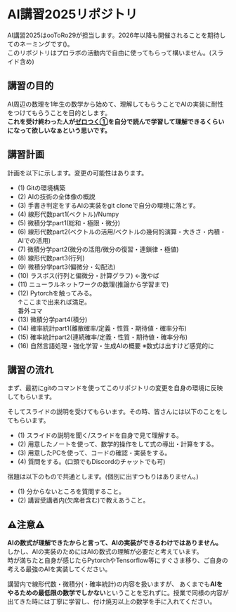 # AI講習2025リポジトリ  
AI講習2025はooToRo29が担当します。2026年以降も開催されることを期待してのネーミングです()。  
このリポジトリはプロラボの活動内で自由に使ってもらって構いません。(スライド含め)  

## 講習の目的  
AI周辺の数理を1年生の数学から始めて、理解してもらうことでAIの実装に耐性をつけてもらうことを目的とします。  
**これを受け終わった人が[ゼロつく①](https://www.oreilly.co.jp/books/9784873117584/)を自分で読んで学習して理解できるくらいになって欲しいなぁという思いです。**

## 講習計画  
計画を以下に示します。変更の可能性はあります。
- (1)  Gitの環境構築
- (2)  AIの技術の全体像の概説
- (3)  手書き判定をするAIの実装をgit cloneで自分の環境に落とす。
- (4)  線形代数part1(ベクトル)/Numpy
- (5)  微積分学part1(総和・極限・微分)
- (6)  線形代数part2(ベクトルの活用/ベクトルの幾何的演算・大きさ・内積・AIでの活用)
- (7)  微積分学part2(微分の活用/微分の復習・連鎖律・極値)
- (8)  線形代数part3(行列)
- (9)  微積分学part3(偏微分・勾配法)
- (10) ラスボス(行列と偏微分・計算グラフ) ←激やば
- (11) ニューラルネットワークの数理(推論から学習まで)
- (12) Pytorchを触ってみる。  
↑ここまで出来れば満足。  
番外コマ  
- (13) 微積分学part4(積分)  
- (14) 確率統計part1(離散確率/定義・性質・期待値・確率分布)  
- (15) 確率統計part2(連続確率/定義・性質・期待値・確率分布)  
- (16) 自然言語処理・強化学習・生成AIの概要 ※数式は出すけど感覚的に

## 講習の流れ
まず、最初にgitのコマンドを使ってこのリポジトリの変更を自身の環境に反映してもらいます。  
  
そしてスライドの説明を受けてもらいます。その時、皆さんには以下のことをしてもらいます。
- (1) スライドの説明を聞く/スライドを自身で見て理解する。
- (2) 用意したノートを使って、数学的操作をして式の導出・計算をする。
- (3) 用意したPCを使って、コードの確認・実装をする。
- (4) 質問をする。(口頭でもDiscordのチャットでも可)  
  
宿題は以下のもので共通とします。(個別に出すつもりはありません。)  
- (1) 分からないところを質問すること。  
- (2) 講習受講者内(欠席者含む)で教えあうこと。  

   

## ⚠注意⚠  
**AIの数式が理解できたからと言って、AIの実装ができるわけではありません。**  
しかし、AIの実装のためにはAIの数式の理解が必要だと考えています。  
時が満ちたと自身が感じたらPytorchやTensorflow等にすぐさま移り、ご自身の考える最強のAIを実装してください。
   
講習内で線形代数・微積分(・確率統計)の内容を扱いますが、 あくまでも**AIをやるための最低限の数学でしかない**ということを忘れずに。授業で同様の内容が出てきた時には丁寧に学習し、付け焼刃以上の数学を手に入れてください。  